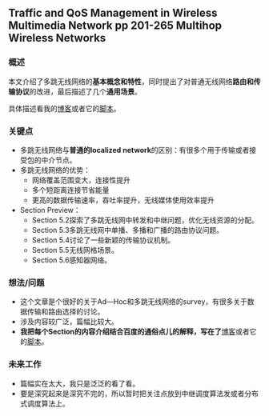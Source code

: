 ## Traffic and QoS Management in Wireless Multimedia Network pp 201-265 Multihop Wireless Networks


### 概述

本文介绍了多跳无线网络的**基本概念和特性**，同时提出了对普通无线网络**路由和传输协议**的改进，最后描述了几个**通用场景**。

具体描述看我的[博客](https://lovelybuggies.github.io/2018/10/12/Ad-Hoc%E6%A8%A1%E5%BC%8F/)或者它的[脚本](https://github.com/LovelyBuggies/LovelyBuggies.github.io/blob/master/_posts/2018-10-15-Ad-Hoc%E6%A8%A1%E5%BC%8F.md)。

### 关键点

- 多跳无线网络与**普通的localized network**的区别：有很多个用于传输或者接受包的中介节点。
- 多跳无线网络的优势：
	- 网络覆盖范围变大，连接性提升
	- 多个短距离连接节省能量
	- 更高的数据传输速率，吞吐率提升，无线媒体使用效率提升
- Section Preview：
	-  Section 5.2探索了多跳无线网中转发和中继问题，优化无线资源的分配。
	-  Section 5.3多跳无线网中单播、多播和广播的路由协议问题。
	-  Section 5.4讨论了一些新颖的传输协议机制。
	-  Section 5.5无线网格场景。
	-  Section 5.6感知器网络。

### 想法/问题

 - 这个文章是个很好的关于Ad—Hoc和多跳无线网络的survey，有很多关于数据传输和路由选择的讨论。
 - 涉及内容较广泛，篇幅比较大。
 - **我把每个Section的内容介绍结合百度的通俗点儿的解释，写在了**[博客](https://lovelybuggies.github.io/2018/10/12/Ad-Hoc%E6%A8%A1%E5%BC%8F/)或者它的[脚本](https://github.com/LovelyBuggies/LovelyBuggies.github.io/blob/master/_posts/2018-10-15-Ad-Hoc%E6%A8%A1%E5%BC%8F.md)。

### 未来工作
 
 - 篇幅实在太大，我只是泛泛的看了看。
 - 要是深究起来是深究不完的，所以暂时把关注点放到中继调度算法发或者分布式调度算法上。





